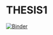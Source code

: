 # THESIS1
[![Binder](https://mybinder.org/badge_logo.svg)](https://mybinder.org/v2/gh/Satender069/THESIS1.git/master)
